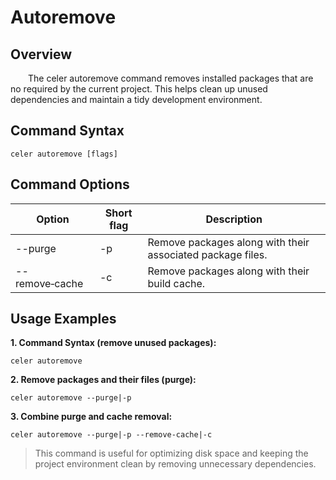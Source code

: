# Autoremove

## Overview

&emsp;&emsp;The celer autoremove command removes installed packages that are no required by the current project. This helps clean up unused dependencies and maintain a tidy development environment.

## Command Syntax

```shell
celer autoremove [flags]  
```

## Command Options

| Option	        | Short flag | Description                                              	|
| ----------------- | ---------- | ------------------------------------------------------------ |
| --purge           | -p         | Remove packages along with their associated package files.   |
| --remove‑cache	| -c	     | Remove packages along with their build cache.	            |

## Usage Examples

**1. Command Syntax (remove unused packages):**

```shell
celer autoremove  
```

**2. Remove packages and their files (purge):**

```shell
celer autoremove --purge|-p
```

**3. Combine purge and cache removal:**

```shell
celer autoremove --purge|-p --remove-cache|-c  
```

>This command is useful for optimizing disk space and keeping the project environment clean by removing unnecessary dependencies.